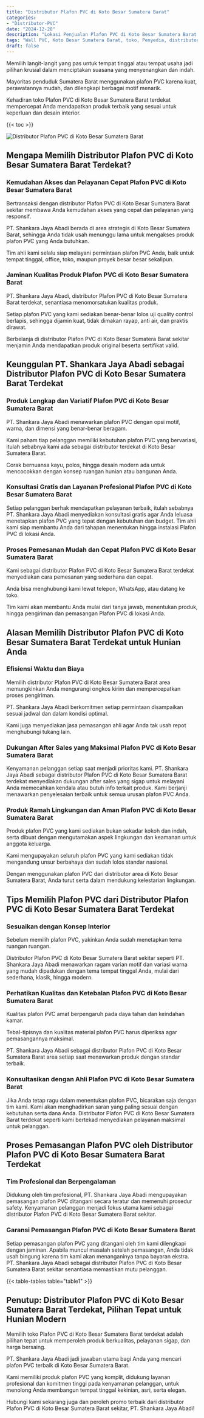 ```yaml
---
title: "Distributor Plafon PVC di Koto Besar Sumatera Barat"
categories: 
- "Distributor-PVC"
date: "2024-12-20"
description: "Lokasi Penjualan Plafon PVC di Koto Besar Sumatera Barat untuk tempat tinggal, kantor, serta gerai. Panel unggulan, beragam motif, warna menarik, dengan servis pemasangan oleh tenaga ahli berpengalaman dan jaminan resmi!|Jasa penjualan Plafon PVC di Koto Besar Sumatera Barat untuk kebutuhan tempat tinggal, office, atau toko, beserta material berkualitas dan pemasangan oleh tim profesional dan kepastian resmi.|Pilihan Plafon PVC di Koto Besar Sumatera Barat yang andal untuk hunian, kantor, dan gerai, bersama panel unggulan dan pemasangan dikerjakan oleh tenaga ahli ahli serta garansi resmi.|Penjualan Plafon PVC di Koto Besar Sumatera Barat bagi rumah, kantor, serta gerai, beserta produk unggulan dan penempatan oleh tim profesional, disertai beserta garansi resmi.}"
tags: "Wall PVC, Koto Besar Sumatera Barat, toko, Penyedia, distributor"
draft: false
---
```


Memilih langit-langit yang pas untuk tempat tinggal atau tempat usaha jadi pilihan krusial dalam menciptakan suasana yang menyenangkan dan indah.

Mayoritas penduduk Sumatera Barat menggunakan plafon PVC karena kuat, perawatannya mudah, dan dilengkapi berbagai motif menarik.

Kehadiran toko Plafon PVC di Koto Besar Sumatera Barat terdekat mempercepat Anda mendapatkan produk terbaik yang sesuai untuk keperluan dan desain interior.

{{< toc >}}

![Distributor Plafon PVC di Koto Besar Sumatera Barat](/images/Distributor-PVC/Distributor-Plafon-PVC-di-Koto-Besar-Sumatera-Barat.png)


## Mengapa Memilih Distributor Plafon PVC di Koto Besar Sumatera Barat Terdekat?

### Kemudahan Akses dan Pelayanan Cepat Plafon PVC di Koto Besar Sumatera Barat

Bertransaksi dengan distributor Plafon PVC di Koto Besar Sumatera Barat sekitar membawa Anda kemudahan akses yang cepat dan pelayanan yang responsif.

PT. Shankara Jaya Abadi berada di area strategis di Koto Besar Sumatera Barat, sehingga Anda tidak usah menunggu lama untuk mengakses produk plafon PVC yang Anda butuhkan.

Tim ahli kami selalu siap melayani permintaan plafon PVC Anda, baik untuk tempat tinggal, office, toko, maupun proyek besar besar sekalipun.

### Jaminan Kualitas Produk Plafon PVC di Koto Besar Sumatera Barat

PT. Shankara Jaya Abadi, distributor Plafon PVC di Koto Besar Sumatera Barat terdekat, senantiasa menomorsatukan kualitas produk.

Setiap plafon PVC yang kami sediakan benar-benar lolos uji quality control berlapis, sehingga dijamin kuat, tidak dimakan rayap, anti air, dan praktis dirawat.

Berbelanja di distributor Plafon PVC di Koto Besar Sumatera Barat sekitar menjamin Anda mendapatkan produk original beserta sertifikat valid.

## Keunggulan PT. Shankara Jaya Abadi sebagai Distributor Plafon PVC di Koto Besar Sumatera Barat Terdekat

### Produk Lengkap dan Variatif Plafon PVC di Koto Besar Sumatera Barat

PT. Shankara Jaya Abadi menawarkan plafon PVC dengan opsi motif, warna, dan dimensi yang benar-benar beragam.

Kami paham tiap pelanggan memiliki kebutuhan plafon PVC yang bervariasi, itulah sebabnya kami ada sebagai distributor terdekat di Koto Besar Sumatera Barat.

Corak bernuansa kayu, polos, hingga desain modern ada untuk mencocokkan dengan konsep ruangan hunian atau bangunan Anda.

### Konsultasi Gratis dan Layanan Profesional Plafon PVC di Koto Besar Sumatera Barat

Setiap pelanggan berhak mendapatkan pelayanan terbaik, itulah sebabnya PT. Shankara Jaya Abadi menyediakan konsultasi gratis agar Anda leluasa menetapkan plafon PVC yang tepat dengan kebutuhan dan budget. Tim ahli kami siap membantu Anda dari tahapan menentukan hingga instalasi Plafon PVC di lokasi Anda.

### Proses Pemesanan Mudah dan Cepat Plafon PVC di Koto Besar Sumatera Barat

Kami sebagai distributor Plafon PVC di Koto Besar Sumatera Barat terdekat menyediakan cara pemesanan yang sederhana dan cepat.

Anda bisa menghubungi kami lewat telepon, WhatsApp, atau datang ke toko.

Tim kami akan membantu Anda mulai dari tanya jawab, menentukan produk, hingga pengiriman dan pemasangan Plafon PVC di lokasi Anda.

## Alasan Memilih Distributor Plafon PVC di Koto Besar Sumatera Barat Terdekat untuk Hunian Anda

### Efisiensi Waktu dan Biaya

Memilih distributor Plafon PVC di Koto Besar Sumatera Barat area memungkinkan Anda mengurangi ongkos kirim dan mempercepatkan proses pengiriman.

PT. Shankara Jaya Abadi berkomitmen setiap permintaan disampaikan sesuai jadwal dan dalam kondisi optimal.

Kami juga menyediakan jasa pemasangan ahli agar Anda tak usah repot menghubungi tukang lain.

### Dukungan After Sales yang Maksimal Plafon PVC di Koto Besar Sumatera Barat

Kenyamanan pelanggan setiap saat menjadi prioritas kami. PT. Shankara Jaya Abadi sebagai distributor Plafon PVC di Koto Besar Sumatera Barat terdekat menyediakan dukungan after sales yang sigap untuk melayani Anda memecahkan kendala atau butuh info terkait produk. Kami berjanji menawarkan penyelesaian terbaik untuk semua urusan plafon PVC Anda.

### Produk Ramah Lingkungan dan Aman Plafon PVC di Koto Besar Sumatera Barat

Produk plafon PVC yang kami sediakan bukan sekadar kokoh dan indah, serta dibuat dengan mengutamakan aspek lingkungan dan keamanan untuk anggota keluarga.

Kami mengupayakan seluruh plafon PVC yang kami sediakan tidak mengandung unsur berbahaya dan sudah lolos standar nasional.

Dengan menggunakan plafon PVC dari distributor area di Koto Besar Sumatera Barat, Anda turut serta dalam mendukung kelestarian lingkungan.

## Tips Memilih Plafon PVC dari Distributor Plafon PVC di Koto Besar Sumatera Barat Terdekat

### Sesuaikan dengan Konsep Interior

Sebelum memilih plafon PVC, yakinkan Anda sudah menetapkan tema ruangan ruangan.

Distributor Plafon PVC di Koto Besar Sumatera Barat sekitar seperti PT. Shankara Jaya Abadi menawarkan ragam varian motif dan variasi warna yang mudah dipadukan dengan tema tempat tinggal Anda, mulai dari sederhana, klasik, hingga modern.

### Perhatikan Kualitas dan Ketebalan Plafon PVC di Koto Besar Sumatera Barat

Kualitas plafon PVC amat berpengaruh pada daya tahan dan keindahan kamar.

Tebal-tipisnya dan kualitas material plafon PVC harus diperiksa agar pemasangannya maksimal.

PT. Shankara Jaya Abadi sebagai distributor Plafon PVC di Koto Besar Sumatera Barat area setiap saat menawarkan produk dengan standar terbaik.

### Konsultasikan dengan Ahli Plafon PVC di Koto Besar Sumatera Barat

Jika Anda tetap ragu dalam menentukan plafon PVC, bicarakan saja dengan tim kami. Kami akan menghadirkan saran yang paling sesuai dengan kebutuhan serta dana Anda. Distributor Plafon PVC di Koto Besar Sumatera Barat terdekat seperti kami bertekad menyediakan pelayanan maksimal untuk pelanggan.

## Proses Pemasangan Plafon PVC oleh Distributor Plafon PVC di Koto Besar Sumatera Barat Terdekat

### Tim Profesional dan Berpengalaman

Didukung oleh tim profesional, PT. Shankara Jaya Abadi mengupayakan pemasangan plafon PVC ditangani secara teratur dan memenuhi prosedur safety. Kenyamanan pelanggan menjadi fokus utama kami sebagai distributor Plafon PVC di Koto Besar Sumatera Barat sekitar.

### Garansi Pemasangan Plafon PVC di Koto Besar Sumatera Barat

Setiap pemasangan plafon PVC yang ditangani oleh tim kami dilengkapi dengan jaminan. Apabila muncul masalah setelah pemasangan, Anda tidak usah bingung karena tim kami akan menanganinya tanpa bayaran ekstra. PT. Shankara Jaya Abadi sebagai distributor Plafon PVC di Koto Besar Sumatera Barat sekitar senantiasa memastikan mutu pelanggan.

{{< table-tables table="table1" >}}

## Penutup: Distributor Plafon PVC di Koto Besar Sumatera Barat Terdekat, Pilihan Tepat untuk Hunian Modern

Memilih toko Plafon PVC di Koto Besar Sumatera Barat terdekat adalah pilihan tepat untuk memperoleh produk berkualitas, pelayanan sigap, dan harga bersaing.

PT. Shankara Jaya Abadi jadi jawaban utama bagi Anda yang mencari plafon PVC terbaik di Koto Besar Sumatera Barat.

Kami memiliki produk plafon PVC yang komplit, didukung layanan profesional dan komitmen tinggi pada kenyamanan pelanggan, untuk menolong Anda membangun tempat tinggal kekinian, asri, serta elegan.

Hubungi kami sekarang juga dan peroleh promo terbaik dari distributor Plafon PVC di Koto Besar Sumatera Barat sekitar, PT. Shankara Jaya Abadi!